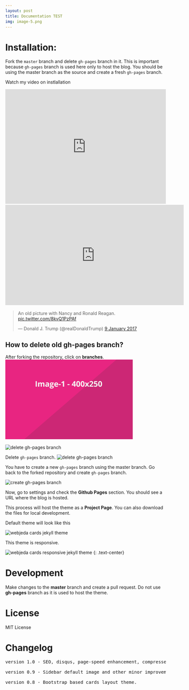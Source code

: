 ```yaml
---
layout: post
title: Documentation TEST
img: image-5.png
---
```



# Installation:
Fork the ``master`` branch and delete ``gh-pages`` branch in it. This is important because ``gh-pages`` branch is used here only to host the blog. You should be using the master branch as the source and create a fresh ``gh-pages`` branch.

Watch my video on instlallation
<iframe width="100%" height="360" src="https://www.youtube.com/embed/T2nx6tj-ZH4?rel=0" frameborder="0" allowfullscreen></iframe>

<iframe width="560" height="315" src="https://www.youtube.com/embed/hHt3twW5_fI" frameborder="0" allowfullscreen></iframe>


<blockquote class="twitter-tweet" data-lang="en-gb"><p lang="en" dir="ltr">An old picture with Nancy and Ronald Reagan. <a href="https://t.co/8kvQ1PzPAf">pic.twitter.com/8kvQ1PzPAf</a></p>&mdash; Donald J. Trump (@realDonaldTrump) <a href="https://twitter.com/realDonaldTrump/status/818586286034485250">9 January 2017</a></blockquote>
<script async src="//platform.twitter.com/widgets.js" charset="utf-8"></script>

## How to delete old **gh-pages** branch?
After forking the repository, click on **branches**.
![delete gh-pages branch](/images/posts/image-1.png)  

![delete gh-pages branch]({{site.baseurl}}/images/delete-github-branch.png)

Delete ``gh-pages`` branch.
![delete gh-pages branch]({{site.baseurl}}/images/delete-github-branch-2.png)

You have to create a new ``gh-pages`` branch using the master branch. Go back to the forked repository and create ``gh-pages`` branch.

![create gh-pages branch]({{site.baseurl}}/images/create-gh-pages-branch.JPG)

Now, go to settings and check the **Github Pages** section. You should see a URL where the blog is hosted.

This process will host the theme as a **Project Page**. You can also download the files for local development.

Default theme will look like this

![webjeda cards jekyll theme]({{site.baseurl}}/images/webjeda-cards-jekyll-theme-1.png)

This theme is responsive.

![webjeda cards responsive jekyll theme]({{site.baseurl}}/images/webjeda-cards-responsive-jekyll-theme-2.png)
{: .text-center}


# Development
Make changes to the **master** branch and create a pull request. Do not use **gh-pages** branch as it is used to host the theme.


# License
MIT License

# Changelog
<pre>
version 1.0 - SEO, disqus, page-speed enhancement, compressed html.

version 0.9 - Sidebar default image and other minor improvements.  

version 0.8 - Bootstrap based cards layout theme.
</pre>
